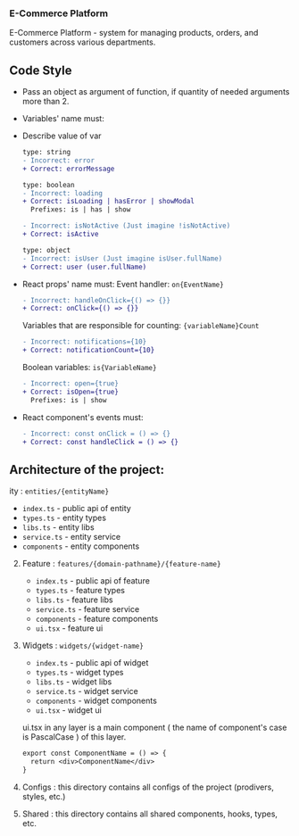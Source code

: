 ### E-Commerce Platform

E-Commerce Platform - system for managing products, orders, and customers across various departments.

## Code Style

- Pass an object as argument of function, if quantity of needed arguments more than 2.
- Variables' name must:

- Describe value of var

  ```diff
  type: string
  - Incorrect: error
  + Correct: errorMessage

  type: boolean
  - Incorrect: loading
  + Correct: isLoading | hasError | showModal
    Prefixes: is | has | show

  - Incorrect: isNotActive (Just imagine !isNotActive)
  + Correct: isActive

  type: object
  - Incorrect: isUser (Just imagine isUser.fullName)
  + Correct: user (user.fullName)
  ```

- React props' name must:
  Event handler: `on{EventName}`
  ```diff
  - Incorrect: handleOnClick={() => {}}
  + Correct: onClick={() => {}}
  ```
  Variables that are responsible for counting: `{variableName}Count`
  ```diff
  - Incorrect: notifications={10}
  + Correct: notificationCount={10}
  ```
  Boolean variables: `is{VariableName}`
  ```diff
  - Incorrect: open={true}
  + Correct: isOpen={true}
    Prefixes: is | show
  ```
- React component's events must:
  ```diff
  - Incorrect: const onClick = () => {}
  + Correct: const handleClick = () => {}
  ```

## Architecture of the project:
ity : `entities/{entityName}`

   - `index.ts` - public api of entity
   - `types.ts` - entity types
   - `libs.ts` - entity libs
   - `service.ts` - entity service
   - `components` - entity components

2. Feature : `features/{domain-pathname}/{feature-name}`

   - `index.ts` - public api of feature
   - `types.ts` - feature types
   - `libs.ts` - feature libs
   - `service.ts` - feature service
   - `components` - feature components
   - `ui.tsx` - feature ui

3. Widgets : `widgets/{widget-name}`

   - `index.ts` - public api of widget
   - `types.ts` - widget types
   - `libs.ts` - widget libs
   - `service.ts` - widget service
   - `components` - widget components
   - `ui.tsx` - widget ui

   ui.tsx in any layer is a main component ( the name of component's case
   is PascalCase
   ) of this layer.

   ```diff
   export const ComponentName = () => {
     return <div>ComponentName</div>
   }
   ```

4. Configs : this directory contains all configs of the project (prodivers, styles, etc.)

5. Shared : this directory contains all shared components, hooks, types, etc.

